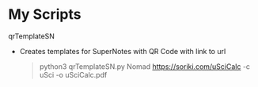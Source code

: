 # My Scripts

qrTemplateSN
* Creates templates for SuperNotes with QR Code with link to url
    > python3 qrTemplateSN.py Nomad https://soriki.com/uSciCalc -c uSci -o uSciCalc.pdf
